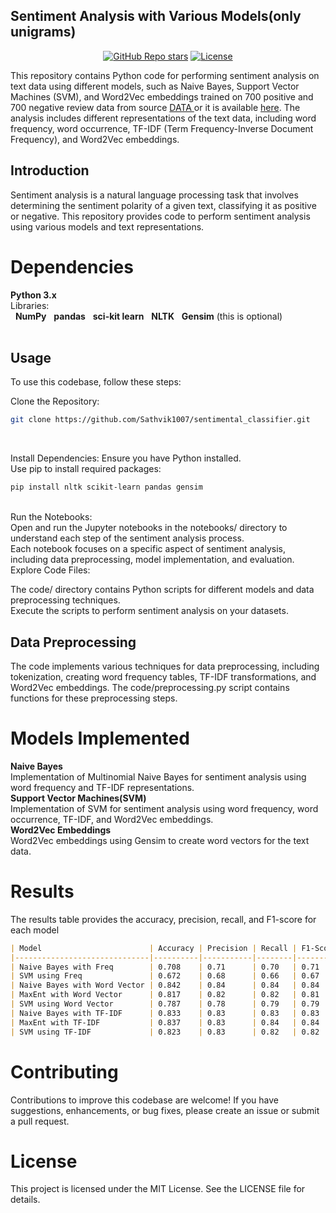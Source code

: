 ## Sentiment Analysis with Various Models(only unigrams)

<div align="center">
  <a href="https://github.com/Sathvik1007/sentimental_classifier/stargazers"><img alt="GitHub Repo stars" src="https://img.shields.io/github/stars/Sathvik1007/sentimental_classifier"></a>
  <a href="[https://github.com/mfts/papermark/blob/main/LICENSE](https://github.com/Sathvik1007/sentimental_classifier/blob/main/LICENSE)"><img alt="License" src="https://img.shields.io/badge/license-MIT-purple"></a>
</div>

This repository contains Python code for performing sentiment analysis on text data using different models, such as Naive Bayes, Support Vector Machines (SVM), and Word2Vec embeddings trained on 700 positive and 700 negative review data from source <a href = https://www.cs.cornell.edu/people/pabo/-movie-review-data/>DATA </a> or it is available <a href = https://github.com/Sathvik1007/sentimental_classifier/blob/main/review_polarity.tar.gz>here</a>. The analysis includes different representations of the text data, including word frequency, word occurrence, TF-IDF (Term Frequency-Inverse Document Frequency), and Word2Vec embeddings.

## Introduction
Sentiment analysis is a natural language processing task that involves determining the sentiment polarity of a given text, classifying it as positive or negative. This repository provides code to perform sentiment analysis using various models and text representations.

# Dependencies
**Python 3.x**<br>
Libraries:<br>
&nbsp;&nbsp;**NumPy**
&nbsp;&nbsp;**pandas**
&nbsp;&nbsp;**sci-kit learn**
&nbsp;&nbsp;**NLTK**
&nbsp;&nbsp;**Gensim** (this is optional)<br>
<br>
## Usage
To use this codebase, follow these steps:

Clone the Repository:

```bash
git clone https://github.com/Sathvik1007/sentimental_classifier.git
```
<br>

Install Dependencies:
Ensure you have Python installed.
<br>
Use pip to install required packages:
```bash
pip install nltk scikit-learn pandas gensim
```
<br>
Run the Notebooks:
<br>
Open and run the Jupyter notebooks in the notebooks/ directory to understand each step of the sentiment analysis process.<br>
Each notebook focuses on a specific aspect of sentiment analysis, including data preprocessing, model implementation, and evaluation.<br>
Explore Code Files:<br>

The code/ directory contains Python scripts for different models and data preprocessing techniques.<br>
Execute the scripts to perform sentiment analysis on your datasets.<br>


## Data Preprocessing
The code implements various techniques for data preprocessing, including tokenization, creating word frequency tables, TF-IDF transformations, and Word2Vec embeddings. The code/preprocessing.py script contains functions for these preprocessing steps.

# Models Implemented
**Naive Bayes** <br>
Implementation of Multinomial Naive Bayes for sentiment analysis using word frequency and TF-IDF representations.<br>
**Support Vector Machines(SVM)** <br>
Implementation of SVM for sentiment analysis using word frequency, word occurrence, TF-IDF, and Word2Vec embeddings.<br>
**Word2Vec Embeddings** <br>
Word2Vec embeddings using Gensim to create word vectors for the text data.<br>
# Results
The results table provides the accuracy, precision, recall, and F1-score for each model 
```markdown
| Model                        | Accuracy | Precision | Recall | F1-Score | Support |
|------------------------------|----------|-----------|--------|----------|---------|
| Naive Bayes with Freq        | 0.708    | 0.71      | 0.70   | 0.71     | 300     |
| SVM using Freq               | 0.672    | 0.68      | 0.66   | 0.67     | 300     |
| Naive Bayes with Word Vector | 0.842    | 0.84      | 0.84   | 0.84     | 302     |
| MaxEnt with Word Vector      | 0.817    | 0.82      | 0.82   | 0.81     | 302     |
| SVM using Word Vector        | 0.787    | 0.78      | 0.79   | 0.79     | 302     |
| Naive Bayes with TF-IDF      | 0.833    | 0.83      | 0.83   | 0.83     | 302     |
| MaxEnt with TF-IDF           | 0.837    | 0.83      | 0.84   | 0.84     | 302     |
| SVM using TF-IDF             | 0.823    | 0.83      | 0.82   | 0.82     | 302     |
```

# Contributing
Contributions to improve this codebase are welcome! If you have suggestions, enhancements, or bug fixes, please create an issue or submit a pull request.

# License
This project is licensed under the MIT License. See the LICENSE file for details.

